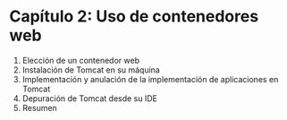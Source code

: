 # Capítulo 2: Uso de contenedores web

1. Elección de un contenedor web
2. Instalación de Tomcat en su máquina
3. Implementación y anulación de la implementación de aplicaciones en Tomcat
4. Depuración de Tomcat desde su IDE
5. Resumen

